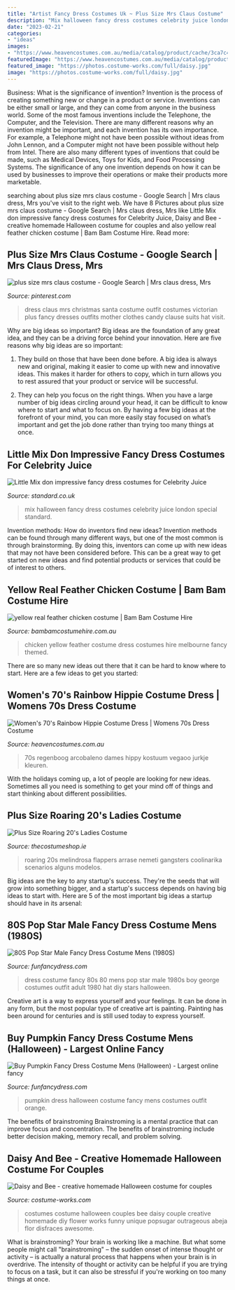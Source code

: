 ```yaml
---
title: "Artist Fancy Dress Costumes Uk ~ Plus Size Mrs Claus Costume"
description: "Mix halloween fancy dress costumes celebrity juice london special standard"
date: "2023-02-21"
categories:
- "ideas"
images:
- "https://www.heavencostumes.com.au/media/catalog/product/cache/3ca7c4de79fd9294a778cbfdebc9dde4/s/m/smf-22442-women-s-1970s-rainbow-hippie-fancy-dress-costume-back-image.jpg"
featuredImage: "https://www.heavencostumes.com.au/media/catalog/product/cache/3ca7c4de79fd9294a778cbfdebc9dde4/s/m/smf-22442-women-s-1970s-rainbow-hippie-fancy-dress-costume-back-image.jpg"
featured_image: "https://photos.costume-works.com/full/daisy.jpg"
image: "https://photos.costume-works.com/full/daisy.jpg"
---
```



Business: What is the significance of invention?
Invention is the process of creating something new or change in a product or service. Inventions can be either small or large, and they can come from anyone in the business world. Some of the most famous inventions include the Telephone, the Computer, and the Television. There are many different reasons why an invention might be important, and each invention has its own importance. For example, a Telephone might not have been possible without ideas from John Lennon, and a Computer might not have been possible without help from Intel. 
There are also many different types of inventions that could be made, such as Medical Devices, Toys for Kids, and Food Processing Systems. The significance of any one invention depends on how it can be used by businesses to improve their operations or make their products more marketable.

	

		
searching about plus size mrs claus costume - Google Search | Mrs claus dress, Mrs you've visit to the right web. We have 8 Pictures about plus size mrs claus costume - Google Search | Mrs claus dress, Mrs like Little Mix don impressive fancy dress costumes for Celebrity Juice, Daisy and Bee - creative homemade Halloween costume for couples and also yellow real feather chicken costume | Bam Bam Costume Hire. Read more:
		
    
## Plus Size Mrs Claus Costume - Google Search | Mrs Claus Dress, Mrs

<img loading=lazy src="https://i.pinimg.com/736x/38/fc/6a/38fc6afc0ed220d870ab13d5802a7f0d--christmas-clothes-christmas-costumes.jpg" onerror="this.onerror=null;this.src='https://tse1.mm.bing.net/th?id=OIP.kJKg-DeEBYNV3VyS-R4FgAHaNB&amp;pid=15.1';" alt="plus size mrs claus costume - Google Search | Mrs claus dress, Mrs">

_Source: pinterest.com_

>dress claus mrs christmas santa costume outfit costumes victorian plus fancy dresses outfits mother clothes candy clause suits hat visit. 

	

Why are big ideas so important?
Big ideas are the foundation of any great idea, and they can be a driving force behind your innovation. Here are five reasons why big ideas are so important:
1. They build on those that have been done before. A big idea is always new and original, making it easier to come up with new and innovative ideas. This makes it harder for others to copy, which in turn allows you to rest assured that your product or service will be successful.

2. They can help you focus on the right things. When you have a large number of big ideas circling around your head, it can be difficult to know where to start and what to focus on. By having a few big ideas at the forefront of your mind, you can more easily stay focused on what’s important and get the job done rather than trying too many things at once.

    
## Little Mix Don Impressive Fancy Dress Costumes For Celebrity Juice

<img loading=lazy src="https://static.standard.co.uk/s3fs-public/thumbnails/image/2015/10/29/11/littlemixcelebjuice2910a.jpg" onerror="this.onerror=null;this.src='https://tse3.mm.bing.net/th?id=OIP.peLYbVMKu9pr_RRG0t2TAgHaE8&amp;pid=15.1';" alt="Little Mix don impressive fancy dress costumes for Celebrity Juice">

_Source: standard.co.uk_

>mix halloween fancy dress costumes celebrity juice london special standard. 

	

Invention methods: How do inventors find new ideas?
Invention methods can be found through many different ways, but one of the most common is through brainstorming. By doing this, inventors can come up with new ideas that may not have been considered before. This can be a great way to get started on new ideas and find potential products or services that could be of interest to others.

    
## Yellow Real Feather Chicken Costume | Bam Bam Costume Hire

<img loading=lazy src="http://www.bambamcostumehire.com.au/wp-content/uploads/2016/09/yellow_real_feather_chicken_costume1.jpg" onerror="this.onerror=null;this.src='https://tse4.mm.bing.net/th?id=OIP.UUOUcQD3ZHgZx6nmz3PkrgHaJ4&amp;pid=15.1';" alt="yellow real feather chicken costume | Bam Bam Costume Hire">

_Source: bambamcostumehire.com.au_

>chicken yellow feather costume dress costumes hire melbourne fancy themed. 

	

There are so many new ideas out there that it can be hard to know where to start. Here are a few ideas to get you started: 

    
## Women&#039;s 70&#039;s Rainbow Hippie Costume Dress | Womens 70s Dress Costume

<img loading=lazy src="https://www.heavencostumes.com.au/media/catalog/product/cache/3ca7c4de79fd9294a778cbfdebc9dde4/s/m/smf-22442-women-s-1970s-rainbow-hippie-fancy-dress-costume-back-image.jpg" onerror="this.onerror=null;this.src='https://tse2.mm.bing.net/th?id=OIP.v7dY_zAvcD3WWdPZ6v8DLwHaMD&amp;pid=15.1';" alt="Women&#039;s 70&#039;s Rainbow Hippie Costume Dress | Womens 70s Dress Costume">

_Source: heavencostumes.com.au_

>70s regenboog arcobaleno dames hippy kostuum vegaoo jurkje kleuren. 

	

With the holidays coming up, a lot of people are looking for new ideas. Sometimes all you need is something to get your mind off of things and start thinking about different possibilities. 

    
## Plus Size Roaring 20&#039;s Ladies Costume

<img loading=lazy src="https://www.thecostumeshop.ie/images/detailed/10/4180_product_detailed_image_2928_2813.jpg" onerror="this.onerror=null;this.src='https://tse1.mm.bing.net/th?id=OIP.WO9jRwd0lLMmCB4WqyNqQAHaRe&amp;pid=15.1';" alt="Plus Size Roaring 20&#039;s Ladies Costume">

_Source: thecostumeshop.ie_

>roaring 20s melindrosa flappers arrase nemeti gangsters coolinarika scenarios alguns modelos. 

	

Big ideas are the key to any startup's success. They're the seeds that will grow into something bigger, and a startup's success depends on having big ideas to start with. Here are 5 of the most important big ideas a startup should have in its arsenal: 

    
## 80S Pop Star Male Fancy Dress Costume Mens (1980S)

<img loading=lazy src="https://www.funfancydress.com/media/catalog/product/cache/1/image/1200x/040ec09b1e35df139433887a97daa66f/F/U/FUN2395.jpg" onerror="this.onerror=null;this.src='https://tse2.mm.bing.net/th?id=OIP.MbKeYkk1zRGlUrPfY1g0MgHaPf&amp;pid=15.1';" alt="80S Pop Star Male Fancy Dress Costume Mens (1980S)">

_Source: funfancydress.com_

>dress costume fancy 80s 80 mens pop star male 1980s boy george costumes outfit adult 1980 hat diy stars halloween. 

	

Creative art is a way to express yourself and your feelings. It can be done in any form, but the most popular type of creative art is painting. Painting has been around for centuries and is still used today to express yourself.

    
## Buy Pumpkin Fancy Dress Costume Mens (Halloween) - Largest Online Fancy

<img loading=lazy src="https://www.funfancydress.com/media/catalog/product/cache/1/image/9df78eab33525d08d6e5fb8d27136e95/S/M/SMF28694.jpg" onerror="this.onerror=null;this.src='https://tse4.mm.bing.net/th?id=OIP.RuSM_j-ALO4pnMY6qqVAhgHaLO&amp;pid=15.1';" alt="Buy Pumpkin Fancy Dress Costume Mens (Halloween) - Largest online fancy">

_Source: funfancydress.com_

>pumpkin dress halloween costume fancy mens costumes outfit orange. 

	

The benefits of brainstroming
Brainstroming is a mental practice that can improve focus and concentration. The benefits of brainstroming include better decision making, memory recall, and problem solving.

    
## Daisy And Bee - Creative Homemade Halloween Costume For Couples

<img loading=lazy src="https://photos.costume-works.com/full/daisy.jpg" onerror="this.onerror=null;this.src='https://tse1.mm.bing.net/th?id=OIP.Y_AnS3tmJVJ0v3IYrtOyHgHaKf&amp;pid=15.1';" alt="Daisy and Bee - creative homemade Halloween costume for couples">

_Source: costume-works.com_

>costumes costume halloween couples bee daisy couple creative homemade diy flower works funny unique popsugar outrageous abeja flor disfraces awesome. 

	

What is brainstroming?
Your brain is working like a machine. But what some people might call "brainstroming" – the sudden onset of intense thought or activity – is actually a natural process that happens when your brain is in overdrive. The intensity of thought or activity can be helpful if you are trying to focus on a task, but it can also be stressful if you're working on too many things at once.

